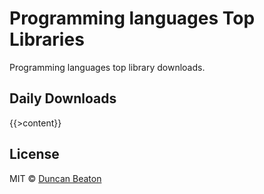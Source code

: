 # Programming languages Top Libraries

Programming languages top library downloads.

## Daily Downloads

{{>content}}

## License

MIT © [Duncan Beaton](https://dunckr.com)